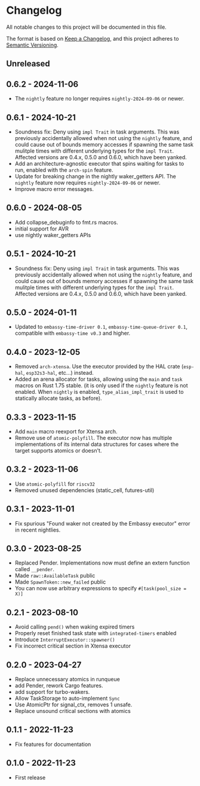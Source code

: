 # Changelog

All notable changes to this project will be documented in this file.

The format is based on [Keep a Changelog](https://keepachangelog.com/en/1.0.0/),
and this project adheres to [Semantic Versioning](https://semver.org/spec/v2.0.0.html).

## Unreleased

## 0.6.2 - 2024-11-06

- The `nightly` feature no longer requires `nightly-2024-09-06` or newer.

## 0.6.1 - 2024-10-21

- Soundness fix: Deny using `impl Trait` in task arguments. This was previously accidentally allowed when not using the `nightly` feature,
  and could cause out of bounds memory accesses if spawning the same task mulitple times with different underlying types
  for the `impl Trait`. Affected versions are 0.4.x, 0.5.0 and 0.6.0, which have been yanked.
- Add an architecture-agnostic executor that spins waiting for tasks to run, enabled with the `arch-spin` feature.
- Update for breaking change in the nightly waker_getters API. The `nightly` feature now requires `nightly-2024-09-06` or newer.
- Improve macro error messages.

## 0.6.0 - 2024-08-05

- Add collapse_debuginfo to fmt.rs macros.
- initial support for AVR
- use nightly waker_getters APIs

## 0.5.1 - 2024-10-21

- Soundness fix: Deny using `impl Trait` in task arguments. This was previously accidentally allowed when not using the `nightly` feature,
  and could cause out of bounds memory accesses if spawning the same task mulitple times with different underlying types
  for the `impl Trait`. Affected versions are 0.4.x, 0.5.0 and 0.6.0, which have been yanked.

## 0.5.0 - 2024-01-11

- Updated to `embassy-time-driver 0.1`, `embassy-time-queue-driver 0.1`, compatible with `embassy-time v0.3` and higher.

## 0.4.0 - 2023-12-05

- Removed `arch-xtensa`. Use the executor provided by the HAL crate (`esp-hal`, `esp32s3-hal`, etc...) instead.
- Added an arena allocator for tasks, allowing using the `main` and `task` macros on Rust 1.75 stable. (it is only used if the `nightly` feature is not enabled. When `nightly` is enabled, `type_alias_impl_trait` is used to statically allocate tasks, as before).

## 0.3.3 - 2023-11-15

- Add `main` macro reexport for Xtensa arch.
- Remove use of `atomic-polyfill`. The executor now has multiple implementations of its internal data structures for cases where the target supports atomics or doesn't.

## 0.3.2 - 2023-11-06

- Use `atomic-polyfill` for `riscv32`
- Removed unused dependencies (static_cell, futures-util)

## 0.3.1 - 2023-11-01

- Fix spurious "Found waker not created by the Embassy executor" error in recent nightlies.

## 0.3.0 - 2023-08-25

- Replaced Pender. Implementations now must define an extern function called `__pender`.
- Made `raw::AvailableTask` public
- Made `SpawnToken::new_failed` public
- You can now use arbitrary expressions to specify `#[task(pool_size = X)]`

## 0.2.1 - 2023-08-10

- Avoid calling `pend()` when waking expired timers
- Properly reset finished task state with `integrated-timers` enabled
- Introduce `InterruptExecutor::spawner()`
- Fix incorrect critical section in Xtensa executor

## 0.2.0 - 2023-04-27

- Replace unnecessary atomics in runqueue
- add Pender, rework Cargo features.
- add support for turbo-wakers.
- Allow TaskStorage to auto-implement `Sync`
- Use AtomicPtr for signal_ctx, removes 1 unsafe.
- Replace unsound critical sections with atomics

## 0.1.1 - 2022-11-23

- Fix features for documentation

## 0.1.0 - 2022-11-23

- First release
